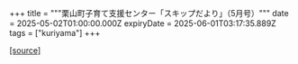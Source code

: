 +++
title = """栗山町子育て支援センター「スキップだより」（5月号）"""
date = 2025-05-02T01:00:00.000Z
expiryDate = 2025-06-01T03:17:35.889Z
tags = ["kuriyama"]
+++


[[source]](https://www.town.kuriyama.hokkaido.jp/soshiki/39/27865.html)
